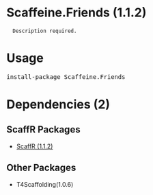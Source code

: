 ﻿Scaffeine.Friends (1.1.2)
======

      Description required.
    
Usage
======
<pre>install-package Scaffeine.Friends</pre>
Dependencies (2)
=====

ScaffR Packages
------
* [ScaffR (1.1.2)](https://github.com/wcpro/ScaffR/tree/master/src/ScaffR)

Other Packages
------
* T4Scaffolding(1.0.6)
